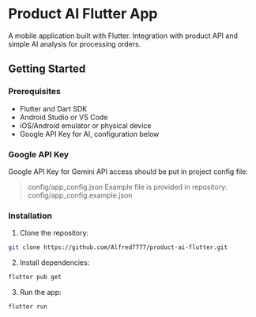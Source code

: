 # Product AI Flutter App

A mobile application built with Flutter. Integration with product API and simple AI analysis for processing orders.

## Getting Started

### Prerequisites

- Flutter and Dart SDK
- Android Studio or VS Code
- iOS/Android emulator or physical device
- Google API Key for AI, configuration below

### Google API Key

Google API Key for Gemini API access should be put in project config file: 
> config/app_config.json
Example file is provided in repository:
> config/app_config.example.json

### Installation

1. Clone the repository:
```bash
git clone https://github.com/Alfred7777/product-ai-flutter.git
```

2. Install dependencies:
```bash
flutter pub get
```

3. Run the app:
```bash
flutter run
```